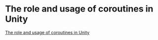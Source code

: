 # The role and usage of coroutines in Unity
[The role and usage of coroutines in Unity](https://aiwithcloud.com/2022/09/15/the_role_and_usage_of_coroutines_in_unity/)